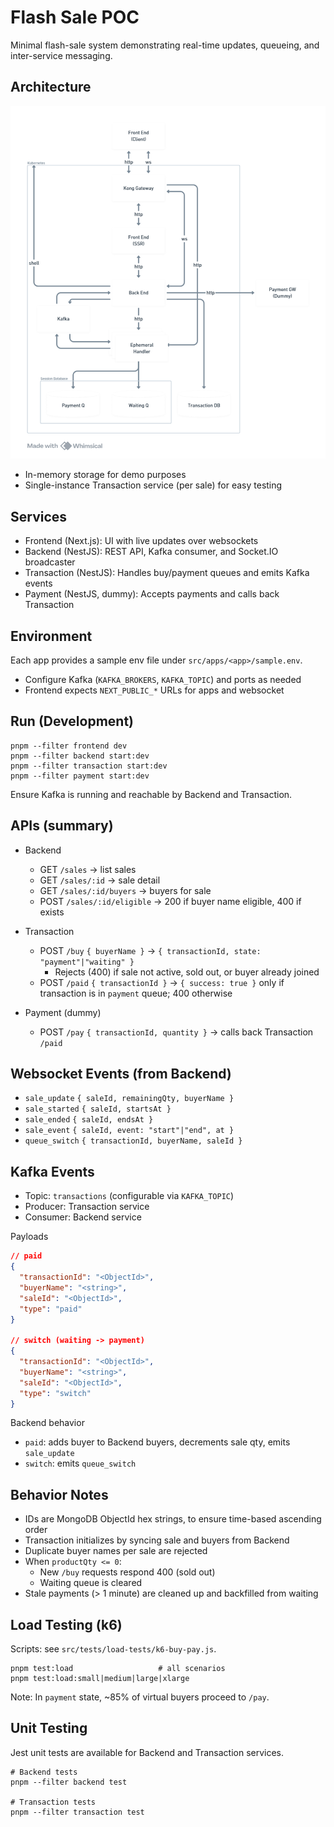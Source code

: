 # Flash Sale POC

Minimal flash-sale system demonstrating real-time updates, queueing, and inter-service messaging.

## Architecture

![Architecture](./.doc/res/arch.png)

- In-memory storage for demo purposes
- Single-instance Transaction service (per sale) for easy testing

## Services

- Frontend (Next.js): UI with live updates over websockets
- Backend (NestJS): REST API, Kafka consumer, and Socket.IO broadcaster
- Transaction (NestJS): Handles buy/payment queues and emits Kafka events
- Payment (NestJS, dummy): Accepts payments and calls back Transaction

## Environment

Each app provides a sample env file under `src/apps/<app>/sample.env`.
- Configure Kafka (`KAFKA_BROKERS`, `KAFKA_TOPIC`) and ports as needed
- Frontend expects `NEXT_PUBLIC_*` URLs for apps and websocket


## Run (Development)

```
pnpm --filter frontend dev
pnpm --filter backend start:dev
pnpm --filter transaction start:dev
pnpm --filter payment start:dev
```

Ensure Kafka is running and reachable by Backend and Transaction.

## APIs (summary)

- Backend
  - GET `/sales` → list sales
  - GET `/sales/:id` → sale detail
  - GET `/sales/:id/buyers` → buyers for sale
  - POST `/sales/:id/eligible` → 200 if buyer name eligible, 400 if exists

- Transaction
  - POST `/buy` `{ buyerName }` → `{ transactionId, state: "payment"|"waiting" }`
    - Rejects (400) if sale not active, sold out, or buyer already joined
  - POST `/paid` `{ transactionId }` → `{ success: true }` only if transaction is in `payment` queue; 400 otherwise

- Payment (dummy)
  - POST `/pay` `{ transactionId, quantity }` → calls back Transaction `/paid`

## Websocket Events (from Backend)

- `sale_update` `{ saleId, remainingQty, buyerName }`
- `sale_started` `{ saleId, startsAt }`
- `sale_ended` `{ saleId, endsAt }`
- `sale_event` `{ saleId, event: "start"|"end", at }`
- `queue_switch` `{ transactionId, buyerName, saleId }`

## Kafka Events

- Topic: `transactions` (configurable via `KAFKA_TOPIC`)
- Producer: Transaction service
- Consumer: Backend service

Payloads

```json
// paid
{
  "transactionId": "<ObjectId>",
  "buyerName": "<string>",
  "saleId": "<ObjectId>",
  "type": "paid"
}

// switch (waiting -> payment)
{
  "transactionId": "<ObjectId>",
  "buyerName": "<string>",
  "saleId": "<ObjectId>",
  "type": "switch"
}
```

Backend behavior
- `paid`: adds buyer to Backend buyers, decrements sale qty, emits `sale_update`
- `switch`: emits `queue_switch`

## Behavior Notes

- IDs are MongoDB ObjectId hex strings, to ensure time-based ascending order
- Transaction initializes by syncing sale and buyers from Backend
- Duplicate buyer names per sale are rejected
- When `productQty <= 0`:
  - New `/buy` requests respond 400 (sold out)
  - Waiting queue is cleared
- Stale payments (> 1 minute) are cleaned up and backfilled from waiting

## Load Testing (k6)

Scripts: see `src/tests/load-tests/k6-buy-pay.js`.

```
pnpm test:load                   # all scenarios
pnpm test:load:small|medium|large|xlarge
```

Note: In `payment` state, ~85% of virtual buyers proceed to `/pay`.

## Unit Testing

Jest unit tests are available for Backend and Transaction services.

```
# Backend tests
pnpm --filter backend test

# Transaction tests
pnpm --filter transaction test
```
